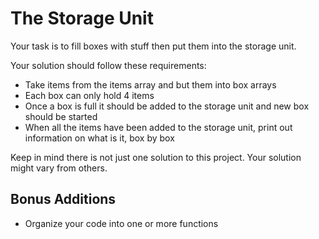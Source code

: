 # The Storage Unit

Your task is to fill boxes with stuff then put them into the storage unit.

Your solution should follow these requirements:
* Take items from the items array and but them into box arrays
* Each box can only hold 4 items
* Once a box is full it should be added to the storage unit and new box should be started
* When all the items have been added to the storage unit, print out information on what is it, box by box 

Keep in mind there is not just one solution to this project. Your solution might vary from others.

## Bonus Additions

* Organize your code into one or more functions